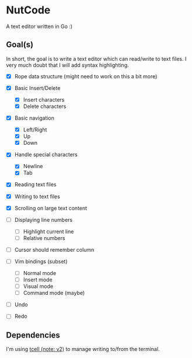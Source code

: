 # NutCode

A text editor written in Go :)

## Goal(s)

In short, the goal is to write a text editor which can read/write to text files.
I very much doubt that I will add syntax highlighting.

- [x] Rope data structure (might need to work on this a bit more)

- [x] Basic Insert/Delete

  - [x] Insert characters
  - [x] Delete characters

- [x] Basic navigation

  - [x] Left/Right
  - [x] Up
  - [x] Down

- [x] Handle special characters

  - [x] Newline
  - [x] Tab

- [x] Reading text files
- [x] Writing to text files
- [x] Scrolling on large text content

- [ ] Displaying line numbers

  - [ ] Highlight current line
  - [ ] Relative numbers

- [ ] Cursor should remember column

- [ ] Vim bindings (subset)

  - [ ] Normal mode
  - [ ] Insert mode
  - [ ] Visual mode
  - [ ] Command mode (maybe)

- [ ] Undo
- [ ] Redo

## Dependencies

I'm using [tcell (note: v2)](https://github.com/gdamore/tcell) to manage
writing to/from the terminal.

